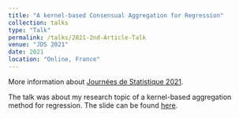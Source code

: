 ```yaml
---
title: "A kernel-based Consensual Aggregation for Regression"
collection: talks
type: "Talk"
permalink: /talks/2021-2nd-Article-Talk
venue: "JDS 2021"
date: 2021
location: "Online, France"
---
```


More information about [Journées de Statistique 2021](https://jds2021.sciencesconf.org/).

The talk was about my research topic of a kernel-based aggregation method for regression. 
The slide can be found [here]().

